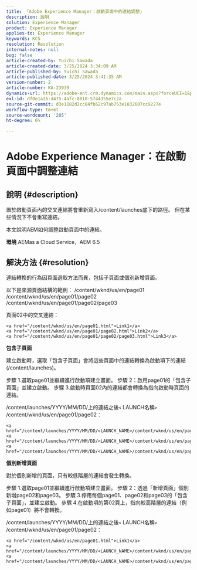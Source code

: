 ```yaml
---
title: 「Adobe Experience Manager：啟動頁面中的連結調整」
description: 說明
solution: Experience Manager
product: Experience Manager
applies-to: Experience Manager
keywords: KCS
resolution: Resolution
internal-notes: null
bug: false
article-created-by: Yuichi Sawada
article-created-date: 3/25/2024 3:34:09 AM
article-published-by: Yuichi Sawada
article-published-date: 3/25/2024 3:41:35 AM
version-number: 2
article-number: KA-23939
dynamics-url: https://adobe-ent.crm.dynamics.com/main.aspx?forceUCI=1&pagetype=entityrecord&etn=knowledgearticle&id=68840384-58ea-ee11-a204-6045bd006268
exl-id: df0e1a2b-d475-4afc-8010-5744355e7c2a
source-git-commit: d3e1182d2cc84fb62c97ab753e1832607cc9227e
workflow-type: tm+mt
source-wordcount: '285'
ht-degree: 6%

---
```


# Adobe Experience Manager：在啟動頁面中調整連結

## 說明 {#description}


置於啟動頁面內的交叉連結將會重新寫入/content/launches底下的路徑。 但在某些情況下不會重寫連結。

本文說明AEM如何調整啟動頁面中的連結。

<b>環境</b>
AEMas a Cloud Service，AEM 6.5


## 解決方法 {#resolution}


連結轉換的行為因頁面選取方法而異，包括子頁面或個別新增頁面。

以下是來源頁面結構的範例： /content/wknd/us/en/page01 /content/wknd/us/en/page01/page02 /content/wknd/us/en/page01/page02/page03

頁面02中的交叉連結：


```
<a href="/content/wknd/us/en/page01.html">Link1</a>
<a href="/content/wknd/us/en/page01/page02.html">Link2</a>
<a href="/content/wknd/us/en/page01/page02/page03.html">Link3</a>
```


<b>包含子頁面</b>

建立啟動時，選取「包含子頁面」會將這些頁面中的連結轉換為啟動項下的連結(/content/launches)。

步驟 1.選取page01並繼續進行啟動項建立畫面。
步驟 2：啟用page01的「包含子頁面」並建立啟動。
步驟 3.啟動時頁面02內的連結都會轉換為指向啟動時頁面的連結。

/content/launches/YYYY/MM/DD/上的連結之後`<` LAUNCH名稱`>` /content/wknd/us/en/page01/page02：


```
<a href="/content/launches/YYYY/MM/DD/<LAUNCH_NAME>/content/wknd/us/en/page01.html">Link1</a>
<a href="/content/launches/YYYY/MM/DD/<LAUNCH_NAME>/content/wknd/us/en/page01/page02.html">Link2</a>
<a href="/content/launches/YYYY/MM/DD/<LAUNCH_NAME>/content/wknd/us/en/page01/page02/page03.html">Link3</a>
```


<b>個別新增頁面</b>

對於個別新增的頁面，只有較低階層的連結會發生轉換。

步驟 1.選取page01並繼續進行啟動項建立畫面。
步驟 2：透過「新增頁面」個別新增page02和page03。
步驟 3.停用每個page01、page02和page03的「包含子頁面」，並建立啟動。
步驟 4.在啟動項的第02頁上，指向較高階層的連結（例如page01）將不會轉換。

/content/launches/YYYY/MM/DD/上的連結之後`<` LAUNCH名稱`>` /content/wknd/us/en/page01/page02：


```
<a href="/content/wknd/us/en/page01.html">Link1</a> 
<a href="/content/launches/YYYY/MM/DD/<LAUNCH_NAME>/content/wknd/us/en/page01/page02.html">Link2</a>
<a href="/content/launches/YYYY/MM/DD/<LAUNCH_NAME>/content/wknd/us/en/page01/page02/page03.html">Link3</a>
```
